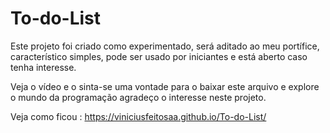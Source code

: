 # To-do-List

Este projeto foi criado como experimentado, será aditado ao meu portífice, característico simples, pode ser usado por iniciantes e está aberto caso tenha interesse.

Veja o vídeo e o sinta-se uma vontade para o baixar este arquivo e explore o mundo da programação agradeço o interesse neste projeto.

Veja como ficou : https://viniciusfeitosaa.github.io/To-do-List/
